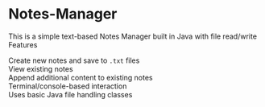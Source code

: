 # Notes-Manager
This is a simple text-based Notes Manager built in Java with file read/write
 Features

Create new notes and save to `.txt` files  
View existing notes  
Append additional content to existing notes  
Terminal/console-based interaction  
Uses basic Java file handling classes
